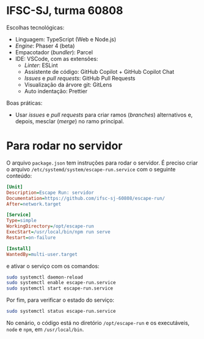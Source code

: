 # IFSC-SJ, turma 60808

Escolhas tecnológicas:

- Linguagem: TypeScript (Web e Node.js)
- *Engine*: Phaser 4 (beta)
- Empacotador (*bundler*): Parcel
- IDE: VSCode, com as extensões:
  - *Linter*: ESLint
  - Assistente de código: GitHub Copilot + GitHub Copilot Chat
  - *Issues* e *pull requests*: GitHub Pull Requests
  - Visualização da árvore git: GitLens
  - Auto indentação: Prettier

Boas práticas:

- Usar *issues* e *pull requests* para criar ramos (*branches*) alternativos e, depois, mesclar (*merge*) no ramo principal.

# Para rodar no servidor

O arquivo `package.json` tem instruções para rodar o servidor. É preciso criar o arquivo `/etc/systemd/system/escape-run.service` com o seguinte conteúdo:

```ini
[Unit]
Description=Escape Run: servidor
Documentation=https://github.com/ifsc-sj-60808/escape-run/
After=network.target

[Service]
Type=simple
WorkingDirectory=/opt/escape-run
ExecStart=/usr/local/bin/npm run serve
Restart=on-failure

[Install]
WantedBy=multi-user.target
```

e ativar o serviço com os comandos:

```sh
sudo systemctl daemon-reload
sudo systemctl enable escape-run.service
sudo systemctl start escape-run.service
````

Por fim, para verificar o estado do serviço:

```sh
sudo systemctl status escape-run.service
```

No cenário, o código está no diretório `/opt/escape-run` e os executáveis, `node` e `npm`, em `/usr/local/bin`.
